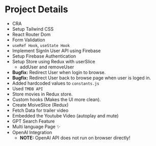 # Project Details

- CRA
- Setup Tailwind CSS
- React Router Dom
- Form Validation
- `useRef Hook`, `useState Hook`
- Implement SignIn User API using Firebase
- Setup Firebase Authentication
- Setup Store using Redux with userSlice
  - addUser and removeUser
- **Bugfix:** Redirect User when login to browse.
- **Bugfix:** Redirect User back to browse page when user is loged in.
- Added hardcoded values to `constants.js`
- Used `TMDB API`
- Store movies in Redux store.
- Custom hooks (Makes the UI more clean).
- Create MoiveSlice (Redux)
- Fetch Data for trailer video
- Embedded the Youtube Video (autoplay and mute)
- GPT Search Feature
- Multi language Page ✨
- OpenAI Integration
  - **NOTE:** OpenAI API does not run on browser directly!
